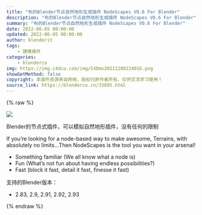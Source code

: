 ```yaml
---
title: "布的Blender节点自然地形生成插件 NodeScapes V0.6 For Blender"
description: "布的Blender节点自然地形生成插件 NodeScapes V0.6 For Blender"
summary: "布的Blender节点自然地形生成插件 NodeScapes V0.6 For Blender"
date: 2022-06-05 00:00:00
updated: 2022-06-05 00:00:00
author: blenderit
tags: 
    - 建模插件
categories:
    - blenderco
img: https://img.c4dco.com/img/C4Dmx20211208224016.png
showGetMethod: false
copyright: 本插件资源来自网络，版权归原作者所有，仅供交流学习使用！
source_link: https://blenderco.cn/33895.html
---
```


{% raw %}
<p><img class="aligncenter" src="https://img.c4dco.com/img/C4Dmx20211208224016.png"></p><p>Blender的节点式插件，可以模拟自然地形插件，没有任何的限制</p><p>If you’re looking for a node-based way to make awesome, Terrains, with absolutely no limits…Then NodeScapes is the tool you want in your arsenal!</p><ul>
<li>Something familiar (We all know what a node is)</li>
<li>Fun (What’s not fun about having endless possibilities?)</li>
<li>Fast (block it fast, detail it fast, finesse it fast)</li>
</ul><p>支持的Blender版本：</p><ul>
<li>2.83, 2.9, 2.91, 2.92, 2.93</li>
</ul>
<div style="display: none">blenderco</div>
{% endraw %}